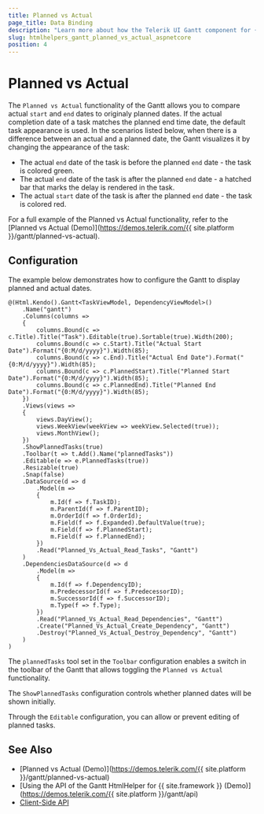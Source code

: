 ```yaml
---
title: Planned vs Actual
page_title: Data Binding
description: "Learn more about how the Telerik UI Gantt component for {{ site.framework }} displays planned and actual dates."
slug: htmlhelpers_gantt_planned_vs_actual_aspnetcore
position: 4
---
```


# Planned vs Actual

The `Planned vs Actual` functionality of the Gantt allows you to compare actual `start` and `end` dates to originaly planned dates. If the actual completion date of a task matches the planned end time date, the default task appearance is used. In the scenarios listed below, when there is a difference between an actual and a planned date, the Gantt visualizes it by changing the appearance of the task:

* The actual `end` date of the task is before the planned `end` date - the task is colored green.
* The actual `end` date of the task is after the planned `end` date - a hatched bar that marks the delay is rendered in the task. 
* The actual `start` date of the task is after the planned `end` date - the task is colored red.

For a full example of the Planned vs Actual functionality, refer to the [Planned vs Actual (Demo)](https://demos.telerik.com/{{ site.platform }}/gantt/planned-vs-actual).

## Configuration

The example below demonstrates how to configure the Gantt to display planned and actual dates.

```HtmlHelper
@(Html.Kendo().Gantt<TaskViewModel, DependencyViewModel>()
    .Name("gantt")
    .Columns(columns =>
    {
        columns.Bound(c => c.Title).Title("Task").Editable(true).Sortable(true).Width(200);
        columns.Bound(c => c.Start).Title("Actual Start Date").Format("{0:M/d/yyyy}").Width(85);
        columns.Bound(c => c.End).Title("Actual End Date").Format("{0:M/d/yyyy}").Width(85);
        columns.Bound(c => c.PlannedStart).Title("Planned Start Date").Format("{0:M/d/yyyy}").Width(85);
        columns.Bound(c => c.PlannedEnd).Title("Planned End Date").Format("{0:M/d/yyyy}").Width(85);
    })
    .Views(views =>
    {
        views.DayView();
        views.WeekView(weekView => weekView.Selected(true));
        views.MonthView();
    })
    .ShowPlannedTasks(true)
    .Toolbar(t => t.Add().Name("plannedTasks"))
    .Editable(e => e.PlannedTasks(true))
    .Resizable(true)
    .Snap(false)
    .DataSource(d => d
        .Model(m =>
        {
            m.Id(f => f.TaskID);
            m.ParentId(f => f.ParentID);
            m.OrderId(f => f.OrderId);
            m.Field(f => f.Expanded).DefaultValue(true);
            m.Field(f => f.PlannedStart);
            m.Field(f => f.PlannedEnd);
        })
        .Read("Planned_Vs_Actual_Read_Tasks", "Gantt")
    )
    .DependenciesDataSource(d => d
        .Model(m =>
        {
            m.Id(f => f.DependencyID);
            m.PredecessorId(f => f.PredecessorID);
            m.SuccessorId(f => f.SuccessorID);
            m.Type(f => f.Type);
        })
        .Read("Planned_Vs_Actual_Read_Dependencies", "Gantt")
        .Create("Planned_Vs_Actual_Create_Dependency", "Gantt")
        .Destroy("Planned_Vs_Actual_Destroy_Dependency", "Gantt")
    )
)
```

The `plannedTasks` tool set in the `Toolbar` configuration enables a switch in the toolbar of the Gantt that allows toggling the `Planned vs Actual` functionality. 

The `ShowPlannedTasks` configuration controls whether planned dates will be shown initially.

Through the `Editable` configuration, you can allow or prevent editing of planned tasks.

## See Also

* [Planned vs Actual (Demo)](https://demos.telerik.com/{{ site.platform }}/gantt/planned-vs-actual)
* [Using the API of the Gantt HtmlHelper for {{ site.framework }} (Demo)](https://demos.telerik.com/{{ site.platform }}/gantt/api)
* [Client-Side API](https://docs.telerik.com/kendo-ui/api/javascript/ui/gantt)
